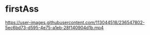 # firstAss

https://user-images.githubusercontent.com/113044518/236547802-5ec6bd73-d595-4e75-a1eb-28f140904d1b.mp4

